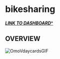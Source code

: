 # bikesharing
[*******LINK TO DASHBOARD********](https://public.tableau.com/app/profile/gary.iasy/viz/NYC_Citibike_Challenge_16601862223130/CheckoutTimesforUsers?publish=yes)

## **OVERVIEW**


![OmoVdaycardsGIF](https://th.bing.com/th/id/R.ebf1a8fd7ef0c1019a83734088d2ca05?rik=kQDe0BCzWzOY4g&pid=ImgRaw&r=0)

